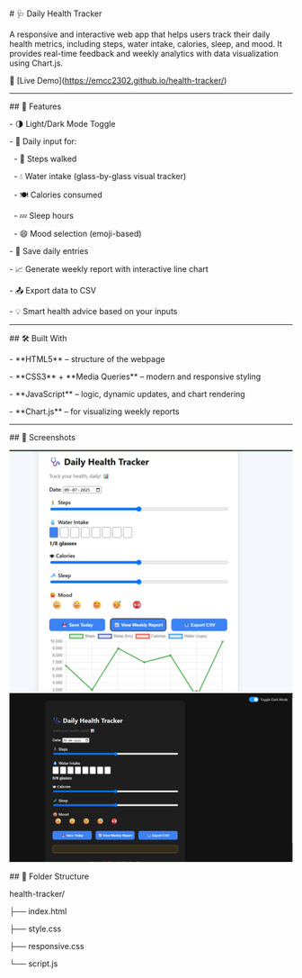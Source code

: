 \# 🩺 Daily Health Tracker



A responsive and interactive web app that helps users track their daily health metrics, including steps, water intake, calories, sleep, and mood. It provides real-time feedback and weekly analytics with data visualization using Chart.js.



🔗 \[Live Demo](https://emcc2302.github.io/health-tracker/)



---



\## 📌 Features



\- 🌗 Light/Dark Mode Toggle

\- 📅 Daily input for:

&nbsp; - 🚶 Steps walked

&nbsp; - 💧 Water intake (glass-by-glass visual tracker)

&nbsp; - 🍽 Calories consumed

&nbsp; - 💤 Sleep hours

&nbsp; - 😄 Mood selection (emoji-based)

\- 💾 Save daily entries

\- 📈 Generate weekly report with interactive line chart

\- 📤 Export data to CSV

\- 💡 Smart health advice based on your inputs



---



\## 🛠️ Built With



\- \*\*HTML5\*\* – structure of the webpage

\- \*\*CSS3\*\* + \*\*Media Queries\*\* – modern and responsive styling

\- \*\*JavaScript\*\* – logic, dynamic updates, and chart rendering

\- \*\*Chart.js\*\* – for visualizing weekly reports



---







\## 📸 Screenshots



![Light Mode](light-mode.png)
![Dark Mode](dark-mode.png)






\## 📂 Folder Structure



health-tracker/

├── index.html

├── style.css

├── responsive.css

└── script.js

